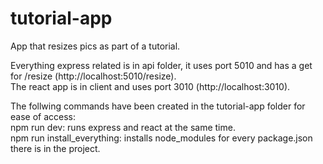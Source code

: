 # tutorial-app
 App that resizes pics as part of a tutorial.

Everything express related is in api folder, it uses port 5010 and has a get for /resize (http://localhost:5010/resize).<br />
The react app is in client and uses port 3010 (http://localhost:3010).

The follwing commands have been created in the tutorial-app folder for ease of access:<br />
npm run dev: runs express and react at the same time.<br />
npm run install_everything: installs node_modules for every package.json there is in the project.
